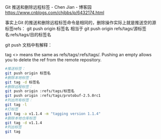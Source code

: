 Git 推送和删除远程标签 - Chen Jian - 博客园 https://www.cnblogs.com/chjbbs/p/6432174.html

事实上Git 的推送和删除远程标签命令是相同的，删除操作实际上就是推送空的源标签refs： 
git push origin 标签名 
相当于 
git push origin refs/tags/源标签名:refs/tags/目的标签名

git push 文档中有解释：

tag <<tag>> means the same as refs/tags/<tag>:refs/tags/<tag>. 
Pushing an empty <src> allows you to delete the <dst> ref from the remote repository.

```sh
#推送标签：
git push origin 标签名 
#删除本地标签：
git tag -d 标签名 
#删除远程标签：
git push origin :refs/tags/标签名 
git push origin :refs/tags/protobuf-2.5.0rc1 
#列出所有标签：
git tag -l
#打标签 
git tag -a v1.1.4 -m "tagging version 1.1.4" 
#删除本地仓库标签 
git tag -d v1.1.4 
#列出标签 
git tag 
```